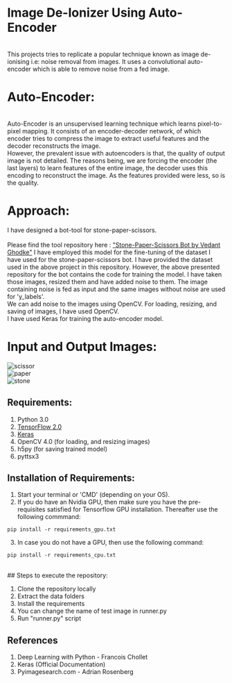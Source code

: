 # Image De-Ionizer Using Auto-Encoder
<br>
This projects tries to replicate a popular technique known as image de-ionising i.e: noise removal from images. It uses a convolutional auto-encoder which is able to remove noise from a fed image.

# Auto-Encoder:
<br>
Auto-Encoder is an unsupervised learning technique which learns pixel-to-pixel mapping. It consists of an encoder-decoder network, of which encoder tries to compress the image to extract useful features and the decoder reconstructs the image.
<br>
However, the prevalent issue with autoencoders is that, the quality of output image is not detailed. The reasons being, we are forcing the encoder (the last layers) to learn features of the entire image, the decoder uses this encoding to reconstruct the image. As the features provided were less, so is the quality. 

# Approach:

I have designed a bot-tool for stone-paper-scissors. <br><br>
Please find the tool repository here : <a href="https://github.com/VEDANTGHODKE/Stone-Paper-Scissors-Robot-Using-Keras-and-OpenCV">"Stone-Paper-Scissors Bot by Vedant Ghodke"</a>
I have employed this model for the fine-tuning of the dataset I have used for the stone-paper-scissors bot. I have provided the dataset used in the above project in this repository. However, the above presented repository for the bot contains the code for training the model. I have taken those images, resized them and have added noise to them. The image containing noise is fed as input and the same images without noise are used for 'y_labels'.<br>
We can add noise to the images using OpenCV. For loading, resizing, and saving of images, I have used OpenCV.<br>
I have used Keras for training the auto-encoder model.
# Input and Output Images:
![scissor](https://user-images.githubusercontent.com/24778913/45904332-5b914e80-be0a-11e8-9b47-c53eda638f92.png) <br>
![paper](https://user-images.githubusercontent.com/24778913/45904370-6fd54b80-be0a-11e8-8596-f517879b74c4.png) <br>
![stone](https://user-images.githubusercontent.com/24778913/45904389-84b1df00-be0a-11e8-8923-91d1934b17ae.png) <br>

## Requirements:
1. Python 3.0
2. <a href="https://tensorflow.org">TensorFlow 2.0</a>
3. <a href="https://keras.io">Keras</a>
4. OpenCV 4.0 (for loading, and resizing images)
5. h5py (for saving trained model)
6. pyttsx3

## Installation of Requirements:
1. Start your terminal or 'CMD' (depending on your OS).
  2. If you do have an Nvidia GPU, then make sure you have the pre-requisites satisfied for Tensorflow GPU installation. Thereafter use the following commmand:

    pip install -r requirements_gpu.txt

  3. In case you do not have a GPU, then use the following command:

    pip install -r requirements_cpu.txt
  
<br>
## Steps to execute the repository:

1) Clone the repository locally<br>
2) Extract the data folders<br>
3) Install the requirements<br>
4) You can change the name of test image in runner.py<br>
5) Run "runner.py" script


## References
1) Deep Learning with Python - Francois Chollet<br>
2) Keras (Official Documentation)<br>
3) Pyimagesearch.com - Adrian Rosenberg

